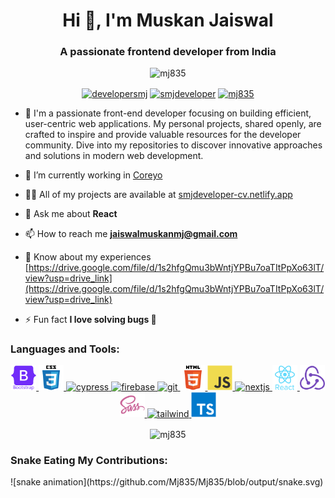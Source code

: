 <h1 align="center">Hi 👋, I'm Muskan Jaiswal</h1>
<h3 align="center">A passionate frontend developer from India</h3>

<p align="center"> <img src="https://komarev.com/ghpvc/?username=mj835&label=Profile%20views&color=0e75b6&style=flat" alt="mj835" /> </p>
<p align="center">
<a href="https://twitter.com/developersmj" target="blank"><img align="center" src="https://raw.githubusercontent.com/rahuldkjain/github-profile-readme-generator/master/src/images/icons/Social/twitter.svg" alt="developersmj" height="30" width="40" /></a>
<a href="https://linkedin.com/in/smjdeveloper" target="blank"><img align="center" src="https://raw.githubusercontent.com/rahuldkjain/github-profile-readme-generator/master/src/images/icons/Social/linked-in-alt.svg" alt="smjdeveloper" height="30" width="40" /></a>
<a href="https://www.leetcode.com/mj835" target="blank"><img align="center" src="https://raw.githubusercontent.com/rahuldkjain/github-profile-readme-generator/master/src/images/icons/Social/leet-code.svg" alt="mj835" height="30" width="40" /></a>
</p>

- 📝 I'm a passionate front-end developer focusing on building efficient, user-centric web applications. My personal projects, shared openly, are crafted to inspire and provide valuable resources for the developer community. Dive into my repositories to discover innovative approaches and solutions in modern web development.

- 🔭 I’m currently working in [Coreyo](https://coreyo.com/)

- 👨‍💻 All of my projects are available at [smjdeveloper-cv.netlify.app](smjdeveloper-cv.netlify.app)

- 💬 Ask me about **React**

- 📫 How to reach me **jaiswalmuskanmj@gmail.com**

- 📄 Know about my experiences [https://drive.google.com/file/d/1s2hfgQmu3bWntjYPBu7oaTItPpXo63lT/view?usp=drive_link](https://drive.google.com/file/d/1s2hfgQmu3bWntjYPBu7oaTItPpXo63lT/view?usp=drive_link)

- ⚡ Fun fact **I love solving bugs 🐛**

<h3 align="left">Languages and Tools:</h3>
<p align="center"> <a href="https://getbootstrap.com" target="_blank" rel="noreferrer"> <img src="https://raw.githubusercontent.com/devicons/devicon/master/icons/bootstrap/bootstrap-plain-wordmark.svg" alt="bootstrap" width="40" height="40"/> </a> <a href="https://www.w3schools.com/css/" target="_blank" rel="noreferrer"> <img src="https://raw.githubusercontent.com/devicons/devicon/master/icons/css3/css3-original-wordmark.svg" alt="css3" width="40" height="40"/> </a> <a href="https://www.cypress.io" target="_blank" rel="noreferrer"> <img src="https://raw.githubusercontent.com/simple-icons/simple-icons/6e46ec1fc23b60c8fd0d2f2ff46db82e16dbd75f/icons/cypress.svg" alt="cypress" width="40" height="40"/> </a> <a href="https://firebase.google.com/" target="_blank" rel="noreferrer"> <img src="https://www.vectorlogo.zone/logos/firebase/firebase-icon.svg" alt="firebase" width="40" height="40"/> </a> <a href="https://git-scm.com/" target="_blank" rel="noreferrer"> <img src="https://www.vectorlogo.zone/logos/git-scm/git-scm-icon.svg" alt="git" width="40" height="40"/> </a> <a href="https://www.w3.org/html/" target="_blank" rel="noreferrer"> <img src="https://raw.githubusercontent.com/devicons/devicon/master/icons/html5/html5-original-wordmark.svg" alt="html5" width="40" height="40"/> </a> <a href="https://developer.mozilla.org/en-US/docs/Web/JavaScript" target="_blank" rel="noreferrer"> <img src="https://raw.githubusercontent.com/devicons/devicon/master/icons/javascript/javascript-original.svg" alt="javascript" width="40" height="40"/> </a> <a href="https://nextjs.org/" target="_blank" rel="noreferrer"> <img src="https://cdn.worldvectorlogo.com/logos/nextjs-2.svg" alt="nextjs" width="40" height="40"/> </a> <a href="https://reactjs.org/" target="_blank" rel="noreferrer"> <img src="https://raw.githubusercontent.com/devicons/devicon/master/icons/react/react-original-wordmark.svg" alt="react" width="40" height="40"/> </a> <a href="https://redux.js.org" target="_blank" rel="noreferrer"> <img src="https://raw.githubusercontent.com/devicons/devicon/master/icons/redux/redux-original.svg" alt="redux" width="40" height="40"/> </a> <a href="https://sass-lang.com" target="_blank" rel="noreferrer"> <img src="https://raw.githubusercontent.com/devicons/devicon/master/icons/sass/sass-original.svg" alt="sass" width="40" height="40"/> </a> <a href="https://tailwindcss.com/" target="_blank" rel="noreferrer"> <img src="https://www.vectorlogo.zone/logos/tailwindcss/tailwindcss-icon.svg" alt="tailwind" width="40" height="40"/> </a> <a href="https://www.typescriptlang.org/" target="_blank" rel="noreferrer"> <img src="https://raw.githubusercontent.com/devicons/devicon/master/icons/typescript/typescript-original.svg" alt="typescript" width="40" height="40"/> </a> </p>

<p align="center"><img align="center" src="https://github-readme-stats.vercel.app/api/top-langs?username=mj835&show_icons=true&locale=en&layout=compact&theme=radical" alt="mj835" /></p>

<h3 align="left">Snake Eating My Contributions:</h3>
![snake animation](https://github.com/Mj835/Mj835/blob/output/snake.svg)
